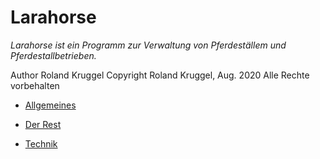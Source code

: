 # Larahorse

*Larahorse ist ein Programm zur Verwaltung von Pferdeställem und 
Pferdestallbetrieben.*


Author Roland Kruggel
Copyright Roland Kruggel, Aug. 2020
Alle Rechte vorbehalten



- [Allgemeines](_allgemeines.md)


- [Der Rest](_planning.md)
- [Technik](_technik.md)


